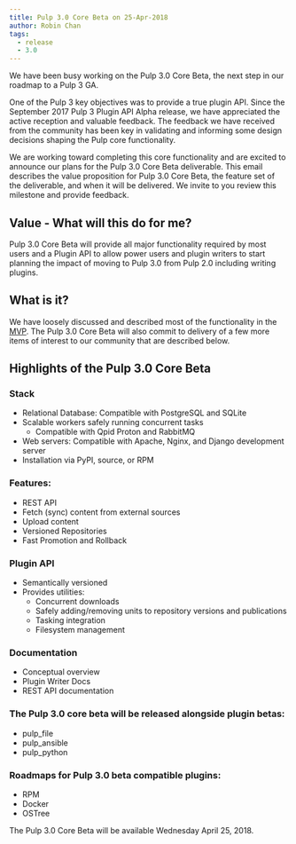 ```yaml
---
title: Pulp 3.0 Core Beta on 25-Apr-2018
author: Robin Chan
tags:
  - release
  - 3.0
---
```


We have been busy working on the Pulp 3.0 Core Beta, the next step in our roadmap to a Pulp 3 GA.

One of the Pulp 3 key objectives was to provide a true plugin API. Since the September 2017 Pulp 3 Plugin API Alpha release, we have appreciated the active reception and valuable feedback. The feedback we have received from the community has been key in validating and informing some design decisions shaping the Pulp core functionality.

We are working toward completing this core functionality and are excited to announce our plans for the Pulp 3.0 Core Beta deliverable.  This email describes the value proposition for Pulp 3.0 Core Beta, the feature set of the deliverable, and when it will be delivered. We invite to you review this milestone and provide feedback.

## Value - What will this do for me?

Pulp 3.0 Core Beta will provide all major functionality required by most users and a Plugin API to allow power users and plugin writers to start planning the impact of moving to Pulp 3.0 from Pulp 2.0 including writing plugins.

## What is it?

We have loosely discussed and described most of the functionality in the [MVP](https://pulp.plan.io/projects/pulp/wiki/Pulp_3_Minimum_Viable_Product). The Pulp 3.0 Core Beta will also commit to delivery of a few more items of interest to our community that are described below.


## Highlights of the Pulp 3.0 Core Beta 

### Stack
* Relational Database: Compatible with PostgreSQL and SQLite
* Scalable workers safely running concurrent tasks
  * Compatible with Qpid Proton and RabbitMQ 
* Web servers: Compatible with Apache, Nginx, and Django development server 
* Installation via PyPI, source, or RPM

### Features:
* REST API
* Fetch (sync) content from external sources
* Upload content
* Versioned Repositories
* Fast Promotion and Rollback

### Plugin API
* Semantically versioned
* Provides utilities:
  * Concurrent downloads
  * Safely adding/removing units to repository versions and publications
  * Tasking integration
  * Filesystem management

### Documentation
* Conceptual overview
* Plugin Writer Docs
* REST API documentation

### The Pulp 3.0 core beta will be released alongside plugin betas:
* pulp_file
* pulp_ansible
* pulp_python

### Roadmaps for Pulp 3.0 beta compatible plugins:
* RPM
* Docker
* OSTree



The Pulp 3.0 Core Beta will be available Wednesday April 25, 2018.
